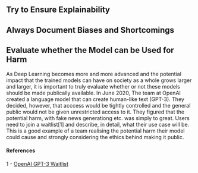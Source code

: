 ## Try to Ensure Explainability



## Always Document Biases and Shortcomings



## Evaluate whether the Model can be Used for Harm

As Deep Learning becomes more and more advanced and the potential impact that the trained models can have on society as a whole grows larger and larger, it is important to truly evaluate whether or not these models should be made publically available. In June 2020, The team at OpenAI created a language model that can create human-like text (GPT-3). They decided, however, that acccess would be tightly controlled and the general public would not be given unrestricted access to it. They figured that the potential harm, with fake news generationg etc. was simply to great. Users need to join a waitlist[1] and describe, in detail, what their use case will be. This is a good example of a team realising the potential harm their model could cause and strongly considering the ethics behind making it public. 

#### References

1 - [OpenAI GPT-3 Waitlist](https://share.hsforms.com/1Lfc7WtPLRk2ppXhPjcYY-A4sk30)
